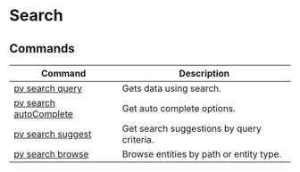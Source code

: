# Search

## Commands
| Command | Description |
| --- | --- |
| [pv search query](./query.md) | Gets data using search. |
| [pv search autoComplete](./autoComplete.md) | Get auto complete options. |
| [pv search suggest](./suggest.md) | Get search suggestions by query criteria. |
| [pv search browse](./browse.md) | Browse entities by path or entity type. |